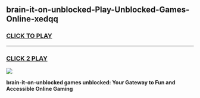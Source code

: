 
## brain-it-on-unblocked-Play-Unblocked-Games-Online-xedqq
<h3>
<a href="https://premium76.site?title=brain-it-on-unblocked&ref=25A">CLICK TO PLAY</a></h3>
<hr>

<h3>
<a href="https://premium76.site?title=brain-it-on-unblocked&ref=25A">CLICK 2 PLAY</a>
  
</h3>

<a href="https://premium76.site?title=brain-it-on-unblocked&ref=25A"><img src="https://clearcache.store/games.png"></a>


**brain-it-on-unblocked games unblocked: Your Gateway to Fun and Accessible Online Gaming**
